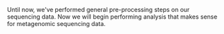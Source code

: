 Until now, we've performed general pre-processing steps on our sequencing data. 
Now we will begin performing analysis that makes sense for metagenomic sequencing data. 

